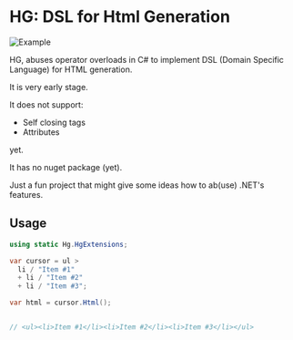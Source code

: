 # HG: DSL for Html Generation

![Example](./img/img/hg_1)

HG, abuses operator overloads in C# to implement DSL (Domain Specific Language) for HTML generation.


It is very early stage. 

It does not support:
- Self closing tags
- Attributes

yet.

It has no nuget package (yet).

Just a fun project that might give some ideas how to ab(use) .NET's features.

## Usage

```csharp
using static Hg.HgExtensions;

var cursor = ul > 
  li / "Item #1"
  + li / "Item #2"
  + li / "Item #3";

var html = cursor.Html();


// <ul><li>Item #1</li><li>Item #2</li><li>Item #3</li></ul>

```

